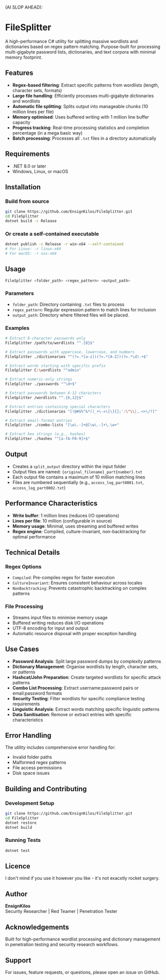 (AI SLOP AHEAD):

# FileSplitter

A high-performance C# utility for splitting massive wordlists and dictionaries based on regex pattern matching. Purpose-built for processing multi-gigabyte password lists, dictionaries, and text corpora with minimal memory footprint.

## Features

- **Regex-based filtering**: Extract specific patterns from wordlists (length, character sets, formats)
- **Large file handling**: Efficiently processes multi-gigabyte dictionaries and wordlists
- **Automatic file splitting**: Splits output into manageable chunks (10 million lines per file)
- **Memory optimised**: Uses buffered writing with 1 million line buffer capacity
- **Progress tracking**: Real-time processing statistics and completion percentage (in a mega basic way)
- **Batch processing**: Processes all `.txt` files in a directory automatically

## Requirements

- .NET 8.0 or later
- Windows, Linux, or macOS

## Installation

### Build from source
```bash
git clone https://github.com/EnsignKilos/FileSplitter.git
cd FileSplitter
dotnet build -c Release
```

### Or create a self-contained executable
```bash
dotnet publish -c Release -r win-x64 --self-contained
# For Linux: -r linux-x64
# For macOS: -r osx-x64
```

## Usage

```bash
FileSplitter <folder_path> <regex_pattern> <output_path>
```

### Parameters

- `folder_path`: Directory containing `.txt` files to process
- `regex_pattern`: Regular expression pattern to match lines for inclusion
- `output_path`: Directory where filtered files will be placed.

### Examples

```bash
# Extract 8-character passwords only
FileSplitter /path/to/wordlists "^.{8}$"

# Extract passwords with uppercase, lowercase, and numbers
FileSplitter ./dictionaries "^(?=.*[a-z])(?=.*[A-Z])(?=.*\d).+$"

# Extract words starting with specific prefix
FileSplitter C:\wordlists "^admin"

# Extract numeric-only strings
FileSplitter ./passwords "^\d+$"

# Extract passwords between 6-12 characters
FileSplitter /wordlists "^.{6,12}$"

# Extract entries containing special characters
FileSplitter ./dictionaries "[!@#$%^&*()_+\-=\[\]{};':\"\\|,.<>\/?]"

# Extract email-format entries
FileSplitter ./combo-lists "[\w\.-]+@[\w\.-]+\.\w+"

# Extract hex strings (e.g., hashes)
FileSplitter ./hashes "^[a-fA-F0-9]+$"
```

## Output

- Creates a `split_output` directory within the input folder
- Output files are named: `{original_filename}_part{number}.txt`
- Each output file contains a maximum of 10 million matching lines
- Files are numbered sequentially (e.g., `access_log_part0001.txt`, `access_log_part0002.txt`)

## Performance Characteristics

- **Write buffer**: 1 million lines (reduces I/O operations)
- **Lines per file**: 10 million (configurable in source)
- **Memory usage**: Minimal, uses streaming and buffered writes
- **Regex engine**: Compiled, culture-invariant, non-backtracking for optimal performance

## Technical Details

### Regex Options
- `Compiled`: Pre-compiles regex for faster execution
- `CultureInvariant`: Ensures consistent behaviour across locales
- `NonBacktracking`: Prevents catastrophic backtracking on complex patterns

### File Processing
- Streams input files to minimise memory usage
- Buffered writing reduces disk I/O operations
- UTF-8 encoding for input and output
- Automatic resource disposal with proper exception handling

## Use Cases

- **Password Analysis**: Split large password dumps by complexity patterns
- **Dictionary Management**: Organise wordlists by length, character sets, or patterns
- **Hashcat/John Preparation**: Create targeted wordlists for specific attack patterns
- **Combo List Processing**: Extract username:password pairs or email:password formats
- **Security Testing**: Filter wordlists for specific compliance testing requirements
- **Linguistic Analysis**: Extract words matching specific linguistic patterns
- **Data Sanitisation**: Remove or extract entries with specific characteristics

## Error Handling

The utility includes comprehensive error handling for:
- Invalid folder paths
- Malformed regex patterns
- File access permissions
- Disk space issues

## Building and Contributing

### Development Setup
```bash
git clone https://github.com/EnsignKilos/FileSplitter.git
cd FileSplitter
dotnet restore
dotnet build
```

### Running Tests
```bash
dotnet test
```

## Licence

I don't mind if you use it however you like - it's not exacxtly rocket surgery.

## Author

**EnsignKilos**  
Security Researcher | Red Teamer | Penetration Tester

## Acknowledgements

Built for high-performance wordlist processing and dictionary management in penetration testing and security research workflows.

## Support

For issues, feature requests, or questions, please open an issue on GitHub.
